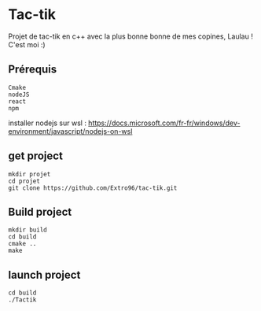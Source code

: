 # Tac-tik
Projet de tac-tik en c++ avec la plus bonne bonne de mes copines, Laulau !
C'est moi :)

## Prérequis
```
Cmake
nodeJS
react
npm
```

installer nodejs sur wsl : https://docs.microsoft.com/fr-fr/windows/dev-environment/javascript/nodejs-on-wsl

## get project
```
mkdir projet
cd projet
git clone https://github.com/Extro96/tac-tik.git
```

## Build project
```
mkdir build
cd build
cmake ..
make
```

## launch project
```
cd build
./Tactik
```
